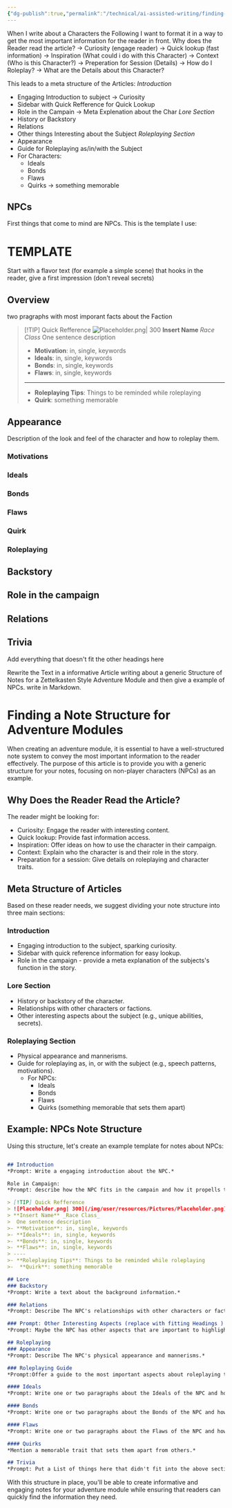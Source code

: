 ```yaml
---
{"dg-publish":true,"permalink":"/technical/ai-assisted-writing/finding-a-note-structure/","noteIcon":"","created":"2023-04-16T12:27:23.731+02:00","updated":"2023-04-16T13:30:41.731+02:00"}
---
```



When I write about a Characters the Following I want to format it in a way to get the most important information for the reader in front.
Why does the Reader read the article?
-> Curiosity (engage reader)
-> Quick lookup (fast information)
-> Inspiration (What could i do with this Character)
-> Context (Who is this Character?)
-> Preperation for Session (Details)
	-> How do I Roleplay?
	-> What are the Details about this Character?

This leads to a meta structure of the Articles:
*Introduction*
- Engaging Introduction to subject -> Curiosity
- Sidebar with Quick Refference for Quick Lookup
- Role in the Campain -> Meta Explenation about the Char
*Lore Section*
- History or Backstory
- Relations
- Other things Interesting about the Subject 
*Roleplaying Section*
- Appearance
- Guide for Roleplaying as/in/with the Subject
- For Characters:
	- Ideals
	- Bonds
	- Flaws
	- Quirks -> something memorable

## NPCs
First things that come to mind are NPCs.
This is the template I use: 

<div class="transclusion internal-embed is-loaded"><div class="markdown-embed">



# TEMPLATE

Start with a flavor text (for example a simple scene) that hooks in the reader, give a first impression (don't reveal secrets) 
## Overview
two pragraphs with most imporant facts about the Faction
> [!TIP] Quick Refference
> ![Placeholder.png| 300](/img/user/resources/Pictures/Placeholder.png) 
> **Insert Name** _Race Class_ 
>  One sentence description
>- **Motivation**: in, single, keywords
>- **Ideals**: in, single, keywords
>- **Bonds**: in, single, keywords
>- **Flaws**: in, single, keywords
>----
>- **Roleplaying Tips**: Things to be reminded while roleplaying
>-  **Quirk**: something memorable
## Appearance
Description of the look and feel of the character and how to roleplay them.
### Motivations
### Ideals
### Bonds
### Flaws
### Quirk
### Roleplaying
## Backstory
## Role in the campaign
## Relations
## Trivia
Add everything that doesn't fit the other headings here



</div></div>


Rewrite the Text in a informative Article writing about a generic Structure of Notes for a Zettelkasten Style Adventure Module and then give a example of NPCs. write in Markdown.

# Finding a Note Structure for Adventure Modules

When creating an adventure module, it is essential to have a well-structured note system to convey the most important information to the reader effectively. The purpose of this article is to provide you with a generic structure for your notes, focusing on non-player characters (NPCs) as an example.

## Why Does the Reader Read the Article?

The reader might be looking for:

- Curiosity: Engage the reader with interesting content.
- Quick lookup: Provide fast information access.
- Inspiration: Offer ideas on how to use the character in their campaign.
- Context: Explain who the character is and their role in the story.
- Preparation for a session: Give details on roleplaying and character traits.

## Meta Structure of Articles

Based on these reader needs, we suggest dividing your note structure into three main sections:

### Introduction

- Engaging introduction to the subject, sparking curiosity.
- Sidebar with quick reference information for easy lookup.
- Role in the campaign - provide a meta explanation of the subjects's  function in the story.

### Lore Section

- History or backstory of the character.
- Relationships with other characters or factions.
- Other interesting aspects about the subject (e.g., unique abilities, secrets).

### Roleplaying Section

- Physical appearance and mannerisms.
- Guide for roleplaying as, in, or with the subject (e.g., speech patterns, motivations).
  - For NPCs:
    - Ideals
    - Bonds
    - Flaws
    - Quirks (something memorable that sets them apart)

## Example: NPCs Note Structure

Using this structure, let's create an example template for notes about NPCs:

```markdown

## Introduction
*Prompt: Write a engaging introduction about the NPC.*

Role in Campaign: 
*Prompt: describe how the NPC fits in the campain and how it propells the story.*

> [!TIP] Quick Refference
> ![Placeholder.png| 300](/img/user/resources/Pictures/Placeholder.png) 
> **Insert Name** _Race Class_ 
>  One sentence description
>- **Motivation**: in, single, keywords
>- **Ideals**: in, single, keywords
>- **Bonds**: in, single, keywords
>- **Flaws**: in, single, keywords
> ----
>- **Roleplaying Tips**: Things to be reminded while roleplaying
>-  **Quirk**: something memorable

## Lore
### Backstory
*Prompt: Write a text about the background information.*

### Relations
*Prompt: Describe The NPC's relationships with other characters or factions in a list.*

### Prompt: Other Interesting Aspects (replace with fitting Headings )
*Prompt: Maybe the NPC has other aspects that are important to highlight. (at least add one)*

## Roleplaying
### Appearance
*Prompt: Describe The NPC's physical appearance and mannerisms.*

### Roleplaying Guide
*Prompt:Offer a guide to the most important aspects about roleplaying the NPC.*

#### Ideals
*Prompt: Write one or two paragraphs about the Ideals of the NPC and how to show them to the PCs*

#### Bonds
*Prompt: Write one or two paragraphs about the Bonds of the NPC and how to show them to the PCs*

#### Flaws
*Prompt: Write one or two paragraphs about the Flaws of the NPC and how to show them to the PCs*

#### Quirks
*Mention a memorable trait that sets them apart from others.*

## Trivia
*Prompt: Put a List of things here that didn't fit into the above sections and might not be as important*  
```

With this structure in place, you'll be able to create informative and engaging notes for your adventure module while ensuring that readers can quickly find the information they need.